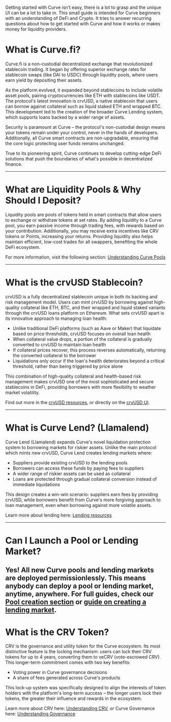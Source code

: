 Getting started with Curve isn’t easy, there is a lot to grasp and the unique UI can be a lot to take in. This small guide is intended for Curve beginners with an understanding of DeFi and Crypto. It tries to answer recurring questions about how to get started with Curve and how it works or makes money for liquidity providers.

# **What is Curve.fi?**

Curve.fi is a non-custodial decentralized exchange that revolutionized stablecoin trading. It began by offering superior exchange rates for stablecoin swaps (like DAI to USDC) through liquidity pools, where users earn yield by depositing their assets.

As the platform evolved, it expanded beyond stablecoins to include volatile asset pools, pairing cryptocurrencies like ETH with stablecoins like USDT. The protocol's latest innovation is crvUSD, a native stablecoin that users can borrow against collateral such as liquid staked ETH and wrapped BTC. This development led to the creation of the broader Curve Lending system, which supports loans backed by a wider range of assets.

Security is paramount at Curve – the protocol's non-custodial design means your tokens remain under your control, never in the hands of developers. Additionally, all Curve smart contracts are non-upgradable, ensuring that the core logic protecting user funds remains unchanged.

True to its pioneering spirit, Curve continues to develop cutting-edge DeFi solutions that push the boundaries of what's possible in decentralized finance.

---

# **What are Liquidity Pools & Why Should I Deposit?**

Liquidity pools are pools of tokens held in smart contracts that allow users to exchange or withdraw tokens at set rates. By adding liquidity to a Curve pool, you earn passive income through trading fees, with rewards based on your contribution. Additionally, you may receive extra incentives like CRV tokens or Points, increasing your returns. Providing liquidity also helps maintain efficient, low-cost trades for all swappers, benefiting the whole DeFi ecosystem.

For more information, visit the following section: [Understanding Curve Pools](pools/overview.md)

---

# **What is the crvUSD Stablecoin?**

crvUSD is a fully decentralized stablecoin unique in both its backing and risk management model. Users can mint crvUSD by borrowing against high-quality collateral like ETH, BTC, and their wrapped and liquid staked variants through the crvUSD loans platform on Ethereum.
What sets crvUSD apart is its innovative approach to managing loan health:

- Unlike traditional DeFi platforms (such as Aave or Maker) that liquidate based on price thresholds, crvUSD focuses on overall loan health
- When collateral value drops, a portion of the collateral is gradually converted to crvUSD to maintain loan health
- If collateral prices recover, this process reverses automatically, returning the converted collateral to the borrower
- Liquidations only occur if the loan's health deteriorates beyond a critical threshold, rather than being triggered by price alone

This combination of high-quality collateral and health-based risk management makes crvUSD one of the most sophisticated and secure stablecoins in DeFi, providing borrowers with more flexibility to weather market volatility.

Find out more in the [crvUSD resources](./crvusd/overview.md), or directly on the [crvUSD UI](https://crvusd.curve.fi/#/ethereum).

---

# **What is Curve Lend? (Llamalend)**

Curve Lend (Llamalend) expands Curve's novel liquidation protection system to borrowing markets for riskier assets. Unlike the main protocol which mints new crvUSD, Curve Lend creates lending markets where:

- Suppliers provide existing crvUSD to the lending pools
- Borrowers can access these funds by paying fees to suppliers
- A wider range of riskier assets can be used as collateral
- Loans are protected through gradual collateral conversion instead of immediate liquidations

This design creates a win-win scenario: suppliers earn fees by providing crvUSD, while borrowers benefit from Curve's more forgiving approach to loan management, even when borrowing against more volatile assets.

Learn more about lending here: [Lending resources](lending/overview.md)

---

# **Can I Launch a Pool or Lending Market?**

**Yes! All new Curve pools and lending markets are deployed permissionlessly**. This means anybody can deploy a pool or lending market, anytime, anywhere. For full guides, check our [Pool creation section](pool-creation/pool-creation-overview.md) or [guide on creating a lending market](lending/create-lending-market.md).
​
---

# **What is the CRV Token?**

CRV is the governance and utility token for the Curve ecosystem. Its most distinctive feature is the locking mechanism: users can lock their CRV tokens for up to 4 years, converting them to veCRV (vote-escrowed CRV). This longer-term commitment comes with two key benefits:

- Voting power in Curve governance decisions
- A share of fees generated across Curve's products

This lock-up system was specifically designed to align the interests of token holders with the platform's long-term success – the longer users lock their tokens, the greater their influence and rewards in the ecosystem.

Learn more about CRV here: [Understanding CRV](crv-token/overview.md), or Curve Governance here: [Understanding Governance](governance/understanding-governance.md)